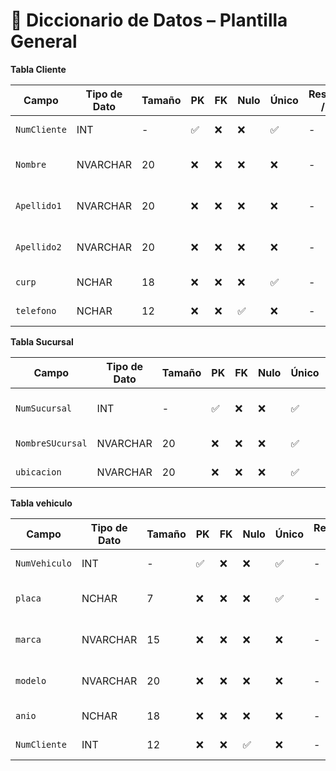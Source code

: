 # 📘 Diccionario de Datos – Plantilla General

**Tabla Cliente**

| Campo           | Tipo de Dato | Tamaño | PK  | FK  | Nulo | Único | Restricciones / CHECK                      | Referencia a                    | Descripción                             |
|----------------|--------------|--------|-----|-----|------|--------|--------------------------------------------|----------------------------------|-----------------------------------------|
| `NumCliente`    | INT          | -     | ✅  | ❌  | ❌   | ✅        | -                                       | -                                | Identificador del cliente        |
| `Nombre`        | NVARCHAR     | 20    | ❌  | ❌  | ❌   | ❌        | -                                       | -                                | Nombre completo del cliente             |
| `Apellido1`     | NVARCHAR     | 20    | ❌  | ❌  | ❌   | ❌        | -                                       | -                                | Apellido paterno del cliente              | -
| `Apellido2`     | NVARCHAR     | 20    | ❌  | ❌  | ❌   | ❌         | -                                       | -                                | Apellido materno del cliente              | -
| `curp`          | NCHAR        | 18    | ❌  | ❌  | ❌   | ✅         | -                                       | -                                | Clave Unica de Registro       | -
| `telefono`      | NCHAR        | 12    | ❌  | ❌  | ✅   | ❌         | -                                       | -                                | telefono del cliente              | -

**Tabla Sucursal**


| Campo           | Tipo de Dato | Tamaño | PK  | FK  | Nulo | Único | Restricciones / CHECK                      | Referencia a                    | Descripción                             |
|----------------|--------------|--------|-----|-----|------|--------|--------------------------------------------|---------------------------------|-----------------------------------------|
| `NumSucursal`   | INT         | -      | ✅  | ❌  | ❌   | ✅       | -                                      | -                               | Identificador de la sucursal    |
| `NombreSUcursal`| NVARCHAR    | 20     | ❌  | ❌  | ❌   | ✅       | -                                      | -                               | Nombre de la sucursal          |
| `ubicacion`     | NVARCHAR    | 20     | ❌  | ❌  | ❌   | ✅       | -                                      | -                               | Ubicacion sucursal            |

**Tabla vehiculo**

| Campo           | Tipo de Dato | Tamaño | PK  | FK  | Nulo | Único | Restricciones / CHECK                      | Referencia a                    | Descripción                             |
|----------------|--------------|--------|-----|-----|------|--------|--------------------------------------------|----------------------------------|-----------------------------------------|
| `NumVehiculo`  | INT           | -     | ✅  | ❌  | ❌   | ✅        | -                                       | -                                | Identificador del cliente        |
| `placa`        | NCHAR         | 7     | ❌  | ❌  | ❌   | ✅        | -                                       | -                                | Nombre completo del cliente             |
| `marca`        | NVARCHAR      | 15    | ❌  | ❌  | ❌   | ❌        | -                                       | -                                | Apellido paterno del cliente              | -
| `modelo`       | NVARCHAR     | 20    | ❌  | ❌  | ❌   | ❌         | -                                       | -                                | Apellido materno del cliente              | -
| `anio`          | NCHAR        | 18    | ❌  | ❌  | ❌   | ❌         | -                                       | -                                | Clave Unica de Registro       | -
| `NumCliente`      | INT        | 12    | ❌  | ❌  | ✅   | ❌         | -                                       | -                                | telefono del cliente 